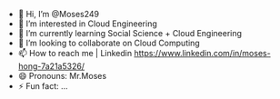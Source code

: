 - 👋 Hi, I’m @Moses249
- 👀 I’m interested in Cloud Engineering
- 🌱 I’m currently learning Social Science + Cloud Engineering
- 💞️ I’m looking to collaborate on Cloud Computing
- 📫 How to reach me | Linkedin https://www.linkedin.com/in/moses-hong-7a21a5326/
- 😄 Pronouns: Mr.Moses
- ⚡ Fun fact: ...

<!---
Moses249/Moses249 is a ✨ special ✨ repository because its `README.md` (this file) appears on your GitHub profile.
You can click the Preview link to take a look at your changes.
--->
